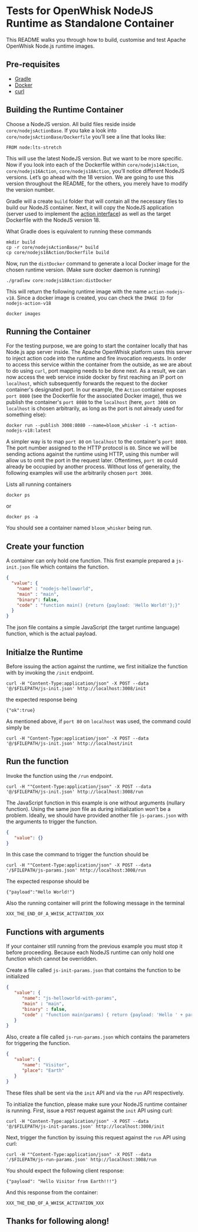<!--
#
# Licensed to the Apache Software Foundation (ASF) under one or more
# contributor license agreements.  See the NOTICE file distributed with
# this work for additional information regarding copyright ownership.
# The ASF licenses this file to You under the Apache License, Version 2.0
# (the "License"); you may not use this file except in compliance with
# the License.  You may obtain a copy of the License at
#
#     http://www.apache.org/licenses/LICENSE-2.0
#
# Unless required by applicable law or agreed to in writing, software
# distributed under the License is distributed on an "AS IS" BASIS,
# WITHOUT WARRANTIES OR CONDITIONS OF ANY KIND, either express or implied.
# See the License for the specific language governing permissions and
# limitations under the License.
#
-->

# Tests for OpenWhisk NodeJS Runtime as Standalone Container
This README walks you through how to build, customise and test Apache OpenWhisk Node.js runtime images.
## Pre-requisites
- [Gradle](https://gradle.org/)
- [Docker](https://www.docker.com/)
- [curl](https://curl.se/)
## Building the Runtime Container
Choose a NodeJS version. All build files reside inside `core/nodejsActionBase`. If you take a look into `core/nodejsActionBase/Dockerfile` you’ll see a line that looks like:
```
FROM node:lts-stretch
```
This will use the latest NodeJS version. But we want to be more specific. Now if you look into each of the Dockerfile within `core/nodejs14Action`, `core/nodejs16Action`, `core/nodejs18Action`, you’ll notice different NodeJS versions. Let’s go ahead with the 18 version. We are going to use this version throughout the README, for the others, you merely have to modify the version number.

Gradle will a create `build` folder that will contain all the necessary files to build our NodeJS container. Next, it will copy the NodeJS application (server used to implement the [action interface](https://github.com/apache/openwhisk/blob/master/docs/actions-new.md#action-interface)) as well as the target Dockerfile with the NodeJS version 18.

What Gradle does is equivalent to running these commands
```
mkdir build
cp -r core/nodejsActionBase/* build
cp core/nodejs18Action/Dockerfile build
```

Now, run the `distDocker` command to generate a local Docker image for the chosen runtime version. (Make sure docker daemon is running)

```
./gradlew core:nodejs18Action:distDocker
```

This will return the following runtime image with the name `action-nodejs-v18`. Since a docker image is created, you can check the `IMAGE ID` for `nodejs-action-v18`
```
docker images
```
## Running the Container
For the testing purpose, we are going to start the container locally that has Node.js app server inside. The Apache OpenWhisk platform uses this server to inject action code into the runtime and fire invocation requests. In order to access this service within the container from the outside, as we are about to do using `curl`, port mapping needs to be done next. As a result, we can now access the web service inside docker by first reaching an IP port on `localhost`, which subsequently forwards the request to the docker container's designated port.
In our example, the `Action` container exposes `port 8080` (see the Dockerfile for the associated Docker image), thus we publish the container's `port 8080` to the `localhost` (here, `port 3008` on `localhost` is chosen arbitrarily, as long as the port is not already used for something else):
```
docker run --publish 3008:8080 --name=bloom_whisker -i -t action-nodejs-v18:latest
```
A simpler way is to map `port 80` on `localhost` to the container's `port 8080`. The port number assigned to the HTTP protocol is `80`. Since we will be sending actions against the runtime using HTTP, using this number will allow us to omit the port in the request later. Oftentimes, `port 80` could already be occupied by another process. Without loss of generality, the following examples will use the arbitrarily chosen `port 3008`.

Lists all running containers
```
docker ps
```
or
```
docker ps -a
```
You should see a container named `bloom_whisker` being run.

## Create your function
A container can only hold one function. This first example prepared a `js-init.json` file which contains the function.
```json
{
  "value": {
    "name" : "nodejs-helloworld",
    "main" : "main",
    "binary": false,
    "code" : "function main() {return {payload: 'Hello World!'};}"
  }
}
```
The json file contains a simple JavaScript (the target runtime language) function, which is the actual payload.

## Initialze the Runtime
Before issuing the action against the runtime, we first initialize the function with by invoking the ```/init``` endpoint.
```
curl -H "Content-Type:application/json" -X POST --data '@/$FILEPATH/js-init.json' http://localhost:3008/init
```
the expected response being
```
{"ok":true}
```

As mentioned above, if `port 80` on `localhost` was used, the command could simply be
```
curl -H "Content-Type:application/json" -X POST --data '@/$FILEPATH/js-init.json' http://localhost/init
```

## Run the function

Invoke the function using the ```/run``` endpoint.

```
curl -H ""Content-Type:application/json" -X POST --data '@/$FILEPATH/js-init.json' http://localhost:3008/run
```

The JavaScript function in this example is one without arguments (nullary function). Using the same json file as during initialization won't be a problem. Ideally, we should have provided another file `js-params.json` with the arguments to trigger the function.
```json
{
   "value": {}
}
```
In this case the command to trigger the function should be
```
curl -H ""Content-Type:application/json" -X POST --data '/$FILEPATH/js-params.json' http://localhost:3008/run
```

The expected response should be
```
{"payload":"Hello World!"}
```
Also the running container will print the following message in the terminal
```
XXX_THE_END_OF_A_WHISK_ACTIVATION_XXX
```

## Functions with arguments
If your container still running from the previous example you must stop it before proceeding. Because each NodeJS runtime can only hold one function which cannot be overridden.

Create a file called `js-init-params.json` that contains the function to be initialized
```json
{
   "value": {
      "name": "js-helloworld-with-params",
      "main" : "main",
      "binary" : false,
      "code" : "function main(params) { return {payload: 'Hello ' + params.name + ' from ' + params.place + '!!!'} }"
   }
}
```

Also, create a file called `js-run-params.json` which contains the parameters for triggering the function.
```json
{
   "value": {
      "name": "Visitor",
      "place": "Earth"
   }
}
```
These files shall be sent via the `init` API and via the `run` API respectively.

To initialize the function, please make sure your NodeJS runtime container is running.
First, issue a `POST` request against the `init` API using curl:
```
curl -H "Content-Type:application/json" -X POST --data '@/$FILEPATH/js-init-params.json' http://localhost:3008/init
```

Next, trigger the function by issuing this request against the `run` API using curl:
```
curl -H ""Content-Type:application/json" -X POST --data '/$FILEPATH/js-run-params.json' http://localhost:3008/run
```

You should expect the following client response:
```
{"payload": "Hello Visitor from Earth!!!"}
```

And this response from the container:
```
XXX_THE_END_OF_A_WHISK_ACTIVATION_XXX
```

## Thanks for following along!
